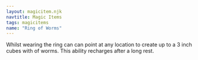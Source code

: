 ```yaml
---
layout: magicitem.njk
navtitle: Magic Items
tags: magicitems
name: "Ring of Worms"
---
```

Whilst wearing the ring can can point at any location to create up to a 3 inch cubes with of worms. This ability recharges after a long rest.
